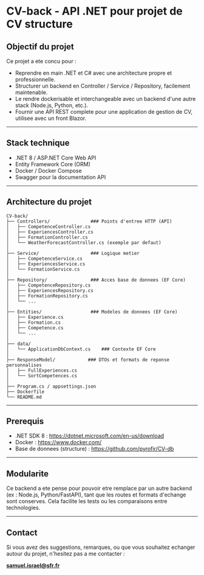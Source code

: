 ﻿# CV-back - API .NET pour projet de CV structure

## Objectif du projet

Ce projet a ete concu pour :

- Reprendre en main .NET et C# avec une architecture propre et professionnelle.
- Structurer un backend en Controller / Service / Repository, facilement maintenable.
- Le rendre dockerisable et interchangeable avec un backend d'une autre stack (Node.js, Python, etc.).
- Fournir une API REST complete pour une application de gestion de CV, utilisee avec un front Blazor.

---

## Stack technique

- .NET 8 / ASP.NET Core Web API
- Entity Framework Core (ORM)
- Docker / Docker Compose
- Swagger pour la documentation API

---

## Architecture du projet
```
CV-back/  
├── Controllers/               ### Points d'entree HTTP (API)  
│   ├── CompetenceController.cs  
│   ├── ExperiencesController.cs    
│   ├── FormationController.cs   
│   └── WeatherForecastController.cs (exemple par defaut)   
│    
├── Service/                   ### Logique metier    
│   ├── CompetenceService.cs    
│   ├── ExperiencesService.cs   
│   └── FormationService.cs    
│    
├── Repository/                ### Acces base de donnees (EF Core)      
│   ├── CompetenceRepository.cs      
│   ├── ExperiencesRepository.cs   
│   ├── FormationRepository.cs      
│   └── ...      
│    
├── Entities/                  ### Modeles de donnees (EF Core)    
│   ├── Experience.cs     
│   ├── Formation.cs    
│   ├── Competence.cs   
│   └── ...    
│
├── data/
│   └── ApplicationDbContext.cs    ### Contexte EF Core    
│     
├── ResponseModel/            ### DTOs et formats de reponse personnalises  
│   ├── FullExperiences.cs    
│   └── SortCompetences.cs     
│    
├── Program.cs / appsettings.json    
├── Dockerfile    
└── README.md    
```
---

## Prerequis

- .NET SDK 8 : https://dotnet.microsoft.com/en-us/download
- Docker : https://www.docker.com/
- Base de donnees (structure) : https://github.com/pyrofir/CV-db

---

## Modularite

Ce backend a ete pense pour pouvoir etre remplace par un autre backend (ex : Node.js, Python/FastAPI), tant que les routes et formats d'echange sont conserves. Cela facilite les tests ou les comparaisons entre technologies.

---

## Contact

Si vous avez des suggestions, remarques, ou que vous souhaitez echanger autour du projet, n'hesitez pas a me contacter :

**samuel.israel@sfr.fr**

